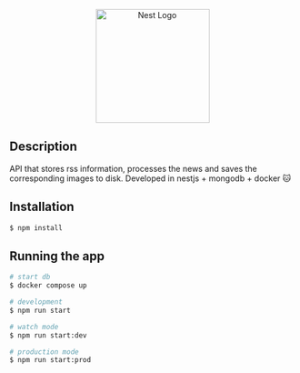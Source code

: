 <p align="center">
  <a href="http://nestjs.com/" target="blank"><img src="https://nestjs.com/img/logo-small.svg" width="200" alt="Nest Logo" /></a>
</p>

## Description
API that stores rss information, processes the news and saves the corresponding images to disk. Developed in nestjs + mongodb + docker 🐱

## Installation

```bash
$ npm install
```

## Running the app

```bash
# start db
$ docker compose up 

# development
$ npm run start

# watch mode
$ npm run start:dev

# production mode
$ npm run start:prod
```

